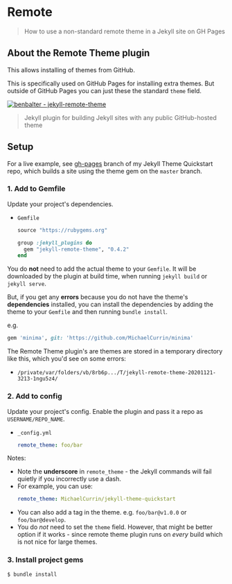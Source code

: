 # Remote
> How to use a non-standard remote theme in a Jekyll site on GH Pages

## About the Remote Theme plugin

This allows installing of themes from GitHub.

This is specifically used on GitHub Pages for installing extra themes. But outside of GitHub Pages you can just these the standard `theme` field.

[![benbalter - jekyll-remote-theme](https://img.shields.io/static/v1?label=benbalter&message=jekyll-remote-theme&color=blue&logo=github)](https://github.com/benbalter/jekyll-remote-theme)

> Jekyll plugin for building Jekyll sites with any public GitHub-hosted theme


## Setup

For a live example, see [gh-pages](https://github.com/MichaelCurrin/jekyll-theme-quickstart/tree/gh-pages) branch of my Jekyll Theme Quickstart repo, which builds a site using the theme gem on the `master` branch.

### 1. Add to Gemfile

Update your project's dependencies.

- `Gemfile`
    ```ruby
    source "https://rubygems.org"

    group :jekyll_plugins do
      gem "jekyll-remote-theme", "0.4.2"
    end
    ```

You do **not** need to add the actual theme to your `Gemfile`. It will be downloaded by the plugin at build time, when running `jekyll build` or `jekyll serve`.

But, if you get any **errors** because you do not have the theme's **dependencies** installed, you can install the dependencies by adding the theme to your `Gemfile` and then running `bundle install`.

e.g.

```ruby
gem 'minima', git: 'https://github.com/MichaelCurrin/minima'
```

The Remote Theme plugin's are themes are stored in a temporary directory like this, which you'd see on some errors:

- `/private/var/folders/vb/8rb6p.../T/jekyll-remote-theme-20201121-3213-1ngu5z4/`

### 2. Add to config

Update your project's config. Enable the plugin and pass it a repo as `USERNAME/REPO_NAME`.

- `_config.yml`
    ```yaml
    remote_theme: foo/bar
    ```

Notes:

- Note the **underscore** in `remote_theme` - the Jekyll commands will fail quietly if you incorrectly use a dash.
- For example, you can use:
    ```yaml
    remote_theme: MichaelCurrin/jekyll-theme-quickstart
    ```
- You can also add a tag in the theme. e.g. `foo/bar@v1.0.0` or `foo/bar@develop`.
- You do _not_ need to set the `theme` field. However, that might be better option if it works - since remote theme plugin runs on _every_ build which is not nice for large themes.

### 3. Install project gems

```sh
$ bundle install
```
